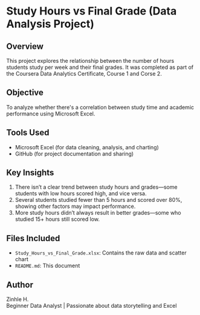 # Study Hours vs Final Grade (Data Analysis Project)

## Overview
This project explores the relationship between the number of hours students study per week and their final grades. It was completed as part of the Coursera Data Analytics Certificate, Course 1 and Corse 2.

## Objective
To analyze whether there's a correlation between study time and academic performance using Microsoft Excel.

## Tools Used
- Microsoft Excel (for data cleaning, analysis, and charting)
- GitHub (for project documentation and sharing)

## Key Insights
1. There isn’t a clear trend between study hours and grades—some students with low hours scored high, and vice versa.
2. Several students studied fewer than 5 hours and scored over 80%, showing other factors may impact performance.
3. More study hours didn’t always result in better grades—some who studied 15+ hours still scored low.

## Files Included
- `Study_Hours_vs_Final_Grade.xlsx`: Contains the raw data and scatter chart
- `README.md`: This document

## Author
Zinhle H.  
Beginner Data Analyst | Passionate about data storytelling and Excel
